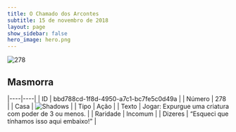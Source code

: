 ```yaml
---
title: O Chamado dos Arcontes
subtitle: 15 de novembro de 2018
layout: page
show_sidebar: false
hero_image: hero.png
---
```


![278](https://cdn.keyforgegame.com/media/card_front/pt/341_278_Q96GRFMV34CP_pt.png)

## Masmorra

|----|----|
| ID | bbd788cd-1f8d-4950-a7c1-bc7fe5c0d49a |
| Número | 278 |
| Casa | ![Shadows](https://archonarcana.com/images/thumb/e/ee/Shadows.png/22px-Shadows.png "Sombras") |
| Tipo | Ação |
| Texto | Jogar: Expurgue uma criatura com poder de 3 ou menos. |
| Raridade | Incomum |
| Dizeres | “Esqueci que tínhamos isso aqui embaixo!” |
